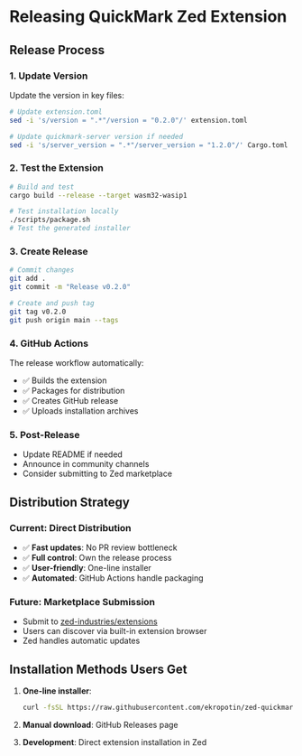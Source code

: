 # Releasing QuickMark Zed Extension

## Release Process

### 1. Update Version
Update the version in key files:

```bash
# Update extension.toml
sed -i 's/version = ".*"/version = "0.2.0"/' extension.toml

# Update quickmark-server version if needed  
sed -i 's/server_version = ".*"/server_version = "1.2.0"/' Cargo.toml
```

### 2. Test the Extension
```bash
# Build and test
cargo build --release --target wasm32-wasip1

# Test installation locally
./scripts/package.sh
# Test the generated installer
```

### 3. Create Release
```bash
# Commit changes
git add .
git commit -m "Release v0.2.0"

# Create and push tag
git tag v0.2.0
git push origin main --tags
```

### 4. GitHub Actions
The release workflow automatically:
- ✅ Builds the extension 
- ✅ Packages for distribution
- ✅ Creates GitHub release
- ✅ Uploads installation archives

### 5. Post-Release
- Update README if needed
- Announce in community channels
- Consider submitting to Zed marketplace

## Distribution Strategy

### Current: Direct Distribution
- ✅ **Fast updates**: No PR review bottleneck
- ✅ **Full control**: Own the release process
- ✅ **User-friendly**: One-line installer
- ✅ **Automated**: GitHub Actions handle packaging

### Future: Marketplace Submission
- Submit to [zed-industries/extensions](https://github.com/zed-industries/extensions)
- Users can discover via built-in extension browser
- Zed handles automatic updates

## Installation Methods Users Get

1. **One-line installer**:
   ```bash
   curl -fsSL https://raw.githubusercontent.com/ekropotin/zed-quickmark/main/install.sh | bash
   ```

2. **Manual download**: GitHub Releases page

3. **Development**: Direct extension installation in Zed